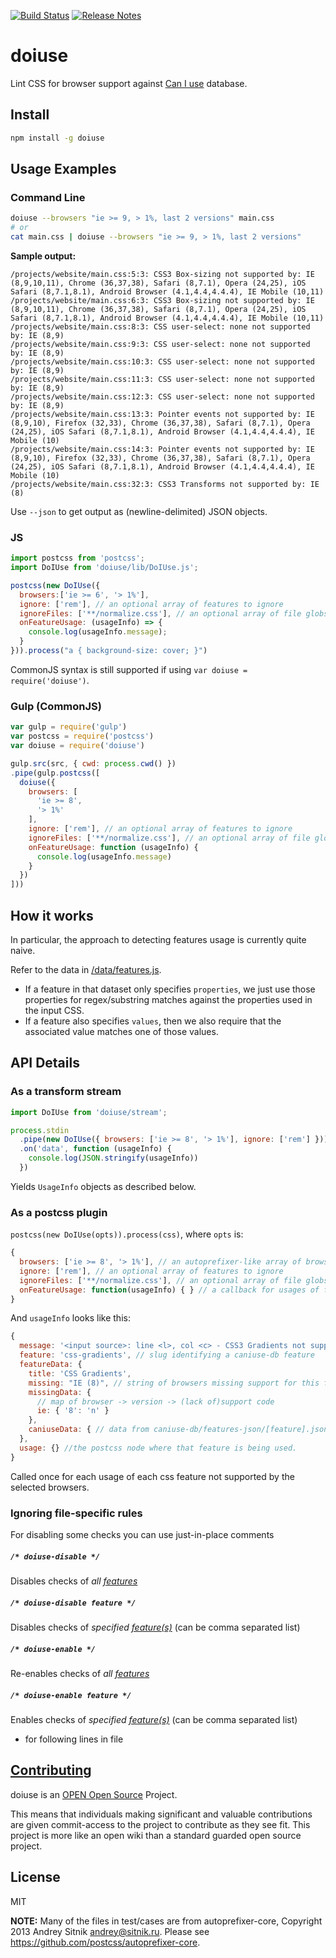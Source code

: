 [![Build Status](https://travis-ci.org/anandthakker/doiuse.svg?branch=master)](https://travis-ci.org/anandthakker/doiuse)
[![Release Notes](https://release-notes.com/badges/v2.svg)](https://release-notes.com/@open-source-community/anandthakker-doiuse)

# doiuse

Lint CSS for browser support against [Can I use](http://caniuse.com) database.

## Install

```sh
npm install -g doiuse
```

## Usage Examples

### Command Line

```bash
doiuse --browsers "ie >= 9, > 1%, last 2 versions" main.css
# or
cat main.css | doiuse --browsers "ie >= 9, > 1%, last 2 versions"
```

**Sample output:**
```
/projects/website/main.css:5:3: CSS3 Box-sizing not supported by: IE (8,9,10,11), Chrome (36,37,38), Safari (8,7.1), Opera (24,25), iOS Safari (8,7.1,8.1), Android Browser (4.1,4.4,4.4.4), IE Mobile (10,11)
/projects/website/main.css:6:3: CSS3 Box-sizing not supported by: IE (8,9,10,11), Chrome (36,37,38), Safari (8,7.1), Opera (24,25), iOS Safari (8,7.1,8.1), Android Browser (4.1,4.4,4.4.4), IE Mobile (10,11)
/projects/website/main.css:8:3: CSS user-select: none not supported by: IE (8,9)
/projects/website/main.css:9:3: CSS user-select: none not supported by: IE (8,9)
/projects/website/main.css:10:3: CSS user-select: none not supported by: IE (8,9)
/projects/website/main.css:11:3: CSS user-select: none not supported by: IE (8,9)
/projects/website/main.css:12:3: CSS user-select: none not supported by: IE (8,9)
/projects/website/main.css:13:3: Pointer events not supported by: IE (8,9,10), Firefox (32,33), Chrome (36,37,38), Safari (8,7.1), Opera (24,25), iOS Safari (8,7.1,8.1), Android Browser (4.1,4.4,4.4.4), IE Mobile (10)
/projects/website/main.css:14:3: Pointer events not supported by: IE (8,9,10), Firefox (32,33), Chrome (36,37,38), Safari (8,7.1), Opera (24,25), iOS Safari (8,7.1,8.1), Android Browser (4.1,4.4,4.4.4), IE Mobile (10)
/projects/website/main.css:32:3: CSS3 Transforms not supported by: IE (8)
```

Use `--json` to get output as (newline-delimited) JSON objects.

### JS

```javascript
import postcss from 'postcss';
import DoIUse from 'doiuse/lib/DoIUse.js';

postcss(new DoIUse({
  browsers:['ie >= 6', '> 1%'],
  ignore: ['rem'], // an optional array of features to ignore
  ignoreFiles: ['**/normalize.css'], // an optional array of file globs to match against original source file path, to ignore
  onFeatureUsage: (usageInfo) => {
    console.log(usageInfo.message);
  }
})).process("a { background-size: cover; }")
```

CommonJS syntax is still supported if using `var doiuse = require('doiuse')`.

### Gulp (CommonJS)

```javascript
var gulp = require('gulp')
var postcss = require('postcss')
var doiuse = require('doiuse')

gulp.src(src, { cwd: process.cwd() })
.pipe(gulp.postcss([
  doiuse({
    browsers: [
      'ie >= 8',
      '> 1%'
    ],
    ignore: ['rem'], // an optional array of features to ignore
    ignoreFiles: ['**/normalize.css'], // an optional array of file globs to match against original source file path, to ignore
    onFeatureUsage: function (usageInfo) {
      console.log(usageInfo.message)
    }
  })
]))
```

## How it works

In particular, the approach to detecting features usage is currently quite naive.

<a name="features-list"></a>Refer to the data in [/data/features.js](data/features.js).

- If a feature in that dataset only specifies `properties`, we just use those
  properties for regex/substring matches against the properties used in the input CSS.
- If a feature also specifies `values`, then we also require that the associated
  value matches one of those values.

## API Details

### As a transform stream

```javascript
import DoIUse from 'doiuse/stream';

process.stdin
  .pipe(new DoIUse({ browsers: ['ie >= 8', '> 1%'], ignore: ['rem'] }))
  .on('data', function (usageInfo) {
    console.log(JSON.stringify(usageInfo))
  })
```

Yields `UsageInfo` objects as described below.

### As a postcss plugin

`postcss(new DoIUse(opts)).process(css)`, where `opts` is:
```javascript
{
  browsers: ['ie >= 8', '> 1%'], // an autoprefixer-like array of browsers.
  ignore: ['rem'], // an optional array of features to ignore
  ignoreFiles: ['**/normalize.css'], // an optional array of file globs to match against original source file path, to ignore
  onFeatureUsage: function(usageInfo) { } // a callback for usages of features not supported by the selected browsers
}
```

And `usageInfo` looks like this:

```javascript
{
  message: '<input source>: line <l>, col <c> - CSS3 Gradients not supported by: IE (8)',
  feature: 'css-gradients', // slug identifying a caniuse-db feature
  featureData: {
    title: 'CSS Gradients',
    missing: "IE (8)", // string of browsers missing support for this feature.
    missingData: {
      // map of browser -> version -> (lack of)support code
      ie: { '8': 'n' }
    },
    caniuseData: { // data from caniuse-db/features-json/[feature].json }
  },
  usage: {} //the postcss node where that feature is being used.
}
```

Called once for each usage of each css feature not supported by the selected browsers.

### Ignoring file-specific rules

For disabling some checks you can use just-in-place comments

##### `/* doiuse-disable */`

Disables checks of _all [features](#features-list)_

##### `/* doiuse-disable feature */`

Disables checks of _specified [feature(s)](#features-list)_ (can be comma separated list)

##### `/* doiuse-enable */`

Re-enables checks of _all [features](#features-list)_

##### `/* doiuse-enable feature */`

Enables checks of _specified [feature(s)](#features-list)_  (can be comma separated list)
 - for following lines in file

## [Contributing](CONTRIBUTING.md)

doiuse is an [OPEN Open Source](http://openopensource.org/) Project.

This means that individuals making significant and valuable contributions are given commit-access to the project to contribute as they see fit. This project is more like an open wiki than a standard guarded open source project.

## License

MIT

**NOTE:** Many of the files in test/cases are from autoprefixer-core, Copyright 2013 Andrey Sitnik <andrey@sitnik.ru>.  Please see https://github.com/postcss/autoprefixer-core.
